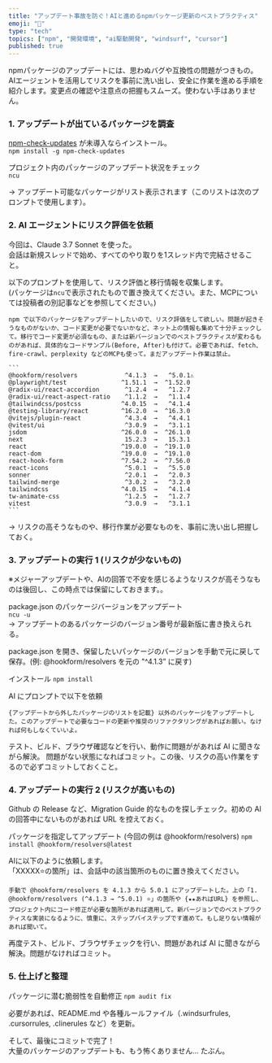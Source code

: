 ```yaml
---
title: "アップデート事故を防ぐ！AIと進めるnpmパッケージ更新のベストプラクティス"
emoji: "🐸"
type: "tech"
topics: ["npm", "開発環境", "ai駆動開発", "windsurf", "cursor"]
published: true
---
```


npmパッケージのアップデートには、思わぬバグや互換性の問題がつきもの。AIエージェントを活用してリスクを事前に洗い出し、安全に作業を進める手順を紹介します。変更点の確認や注意点の把握もスムーズ。使わない手はありません。

### 1. アップデートが出ているパッケージを調査

[npm-check-updates](https://www.npmjs.com/package/npm-check-updates) が未導入ならインストール。  
`npm install -g npm-check-updates`

プロジェクト内のパッケージのアップデート状況をチェック  
`ncu`  

→ アップデート可能なパッケージがリスト表示されます（このリストは次のプロンプトで使用します）。

### 2. AI エージェントにリスク評価を依頼

今回は、Claude 3.7 Sonnet を使った。  
会話は新規スレッドで始め、すべてのやり取りを1スレッド内で完結させること。

以下のプロンプトを使用して、リスク評価と移行情報を収集します。  
(パッケージは`ncu`で表示されたもので置き換えてください。また、MCPについては投稿者の別記事などを参照してください。)

````text
npm で以下のパッケージをアップデートしたいので、リスク評価をして欲しい。問題が起きそうなものがないか、コード変更が必要でないかなど、ネット上の情報も集めて十分チェックして。移行でコード変更が必須なもの、または新バージョンでのベストプラクティスが変わるものがあれば、具体的なコードサンプル(Before, After)も付けて。必要であれば、fetch、fire-crawl、perplexity などのMCPも使って。まだアップデート作業は禁止。

```
@hookform/resolvers             ^4.1.3  →   ^5.0.1⚠️
@playwright/test               ^1.51.1  →  ^1.52.0
@radix-ui/react-accordion       ^1.2.4  →   ^1.2.7
@radix-ui/react-aspect-ratio    ^1.1.2  →   ^1.1.4
@tailwindcss/postcss           ^4.0.15  →   ^4.1.4
@testing-library/react         ^16.2.0  →  ^16.3.0
@vitejs/plugin-react            ^4.3.4  →   ^4.4.1
@vitest/ui                      ^3.0.9  →   ^3.1.1
jsdom                          ^26.0.0  →  ^26.1.0
next                            15.2.3  →   15.3.1
react                          ^19.0.0  →  ^19.1.0
react-dom                      ^19.0.0  →  ^19.1.0
react-hook-form                ^7.54.2  →  ^7.56.0
react-icons                     ^5.0.1  →   ^5.5.0
sonner                          ^2.0.1  →   ^2.0.3
tailwind-merge                  ^3.0.2  →   ^3.2.0
tailwindcss                    ^4.0.15  →   ^4.1.4
tw-animate-css                  ^1.2.5  →   ^1.2.7
vitest                          ^3.0.9  →   ^3.1.1
```
````

→ リスクの高そうなものや、移行作業が必要なものを、事前に洗い出し把握しておく。

### 3. アップデートの実行 1 (リスクが少ないもの)

※メジャーアップデートや、AIの回答で不安を感じるようなリスクが高そうなものは後回し、この時点では保留にしておきます。。

package.json のパッケージバージョンをアップデート  
`ncu -u`  
→ アップデートのあるパッケージのバージョン番号が最新版に書き換えられる。

package.json を開き、保留したいパッケージのバージョンを手動で元に戻して保存。(例: @hookform/resolvers を元の "^4.1.3” に戻す)

インストール
`npm install`

AI にプロンプトで以下を依頼

```text
{アップデートから外したパッケージのリストを記載} 以外のパッケージをアップデートした。このアップデートで必要なコードの更新や推奨のリファクタリングがあればお願い。なければ何もしなくていいよ。
```

テスト、ビルド、ブラウザ確認などを行い、動作に問題ががあれば AI に聞きながら解決。
問題がない状態になればコミット。この後、リスクの高い作業をするので必ずコミットしておくこと。

### 4. アップデートの実行 2 (リスクが高いもの)

Github の Release など、Migration Guide 的なものを探しチェック。初めの AI の回答中にないものがあれば URL を控えておく。

パッケージを指定してアップデート (今回の例は @hookform/resolvers)
`npm install @hookform/resolvers@latest`

AIに以下のように依頼します。  
「XXXXX⭐️の箇所」は、会話中の該当箇所のものに置き換えてください。

```text
手動で @hookform/resolvers を 4.1.3 から 5.0.1 にアップデートした。上の「1. @hookform/resolvers (^4.1.3 → ^5.0.1) ⭐️」の箇所や {★★あればURL} を参照し、プロジェクト内にコード修正が必要な箇所があれば適用して。新バージョンでのベストプラクティスな実装になるように、慎重に、ステップバイステップです進めて。もし足りない情報があれば聞いて。
```

再度テスト、ビルド、ブラウザチェックを行い、問題があれば AI に聞きながら解決。問題がなければコミット。

### 5. 仕上げと整理

パッケージに潜む脆弱性を自動修正
`npm audit fix`

必要があれば、README.md や各種ルールファイル（.windsurfrules, .cursorrules, .clinerules など）を更新。

そして、最後にコミットで完了！  
大量のパッケージのアップデートも、もう怖くありません… たぶん。
